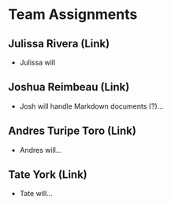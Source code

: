 # Team Assignments

## Julissa Rivera (Link)

- Julissa will

## Joshua Reimbeau (Link)

- Josh will handle Markdown documents (?)…

## Andres Turipe Toro (Link)

- Andres will…

## Tate York (Link)

- Tate will…
